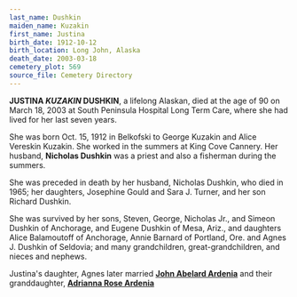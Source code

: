 ```yaml
---
last_name: Dushkin
maiden_name: Kuzakin
first_name: Justina
birth_date: 1912-10-12
birth_location: Long John, Alaska
death_date: 2003-03-18
cemetery_plot: 569
source_file: Cemetery Directory
---
```

**JUSTINA *KUZAKIN* DUSHKIN**, a lifelong Alaskan, died at the age of 90 on March 18, 2003 at
South Peninsula Hospital Long Term Care, where she had lived for her
last seven years.

She was born Oct. 15, 1912 in Belkofski to George Kuzakin and
Alice Vereskin Kuzakin. She worked in the summers at King Cove Cannery.
Her husband, **Nicholas Dushkin** was a priest and also a fisherman during
the summers.

She was preceded in death by her husband, Nicholas Dushkin, who died in
1965; her daughters, Josephine Gould and Sara J. Turner, and her son
Richard Dushkin.

She was survived by her sons, Steven, George, Nicholas Jr., and Simeon
Dushkin of Anchorage, and Eugene Dushkin of Mesa, Ariz., and daughters
Alice Balamoutoff of Anchorage, Annie Barnard of Portland, Ore. and
Agnes J. Dushkin of Seldovia; and many grandchildren,
great-grandchildren, and nieces and nephews.

Justina's daughter, Agnes later married [**John Abelard Ardenia**](./Ardenia_John_Abelard.md) and their granddaughter, [**Adrianna Rose Ardenia**](./Ardenia_Andrianna_Rose.md)


